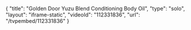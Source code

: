{
    "title": "Golden Door Yuzu Blend Conditioning Body Oil",
    "type": "solo",
    "layout": "iframe-static",
    "videoId": "112331836",
    "url": "\/tvpembed\/112331836"
}